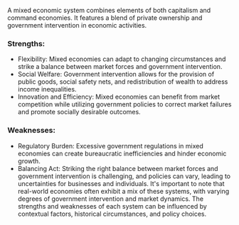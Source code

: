 A mixed economic system combines elements of both capitalism and command economies. It features a blend of private ownership and government intervention in economic activities. 

### Strengths: 
- Flexibility: Mixed economies can adapt to changing circumstances and strike a balance between market forces and government intervention. 
- Social Welfare: Government intervention allows for the provision of public goods, social safety nets, and redistribution of wealth to address income inequalities. 
- Innovation and Efficiency: Mixed economies can benefit from market competition while utilizing government policies to correct market failures and promote socially desirable outcomes. 
### Weaknesses: 
- Regulatory Burden: Excessive government regulations in mixed economies can create bureaucratic inefficiencies and hinder economic growth. 
- Balancing Act: Striking the right balance between market forces and government intervention is challenging, and policies can vary, leading to uncertainties for businesses and individuals. It's important to note that real-world economies often exhibit a mix of these systems, with varying degrees of government intervention and market dynamics. The strengths and weaknesses of each system can be influenced by contextual factors, historical circumstances, and policy choices.


